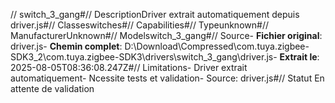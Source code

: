 // switch_3_gang#// DescriptionDriver extrait automatiquement depuis driver.js#// Classeswitches#// Capabilities#// Typeunknown#// ManufacturerUnknown#// Modelswitch_3_gang#// Source- **Fichier original**: driver.js- **Chemin complet**: D:\Download\Compressed\com.tuya.zigbee-SDK3_2\com.tuya.zigbee-SDK3\drivers\switch_3_gang\driver.js- **Extrait le**: 2025-08-05T08:36:08.247Z#// Limitations- Driver extrait automatiquement- Ncessite tests et validation- Source: driver.js#// Statut En attente de validation